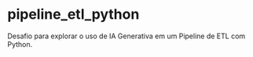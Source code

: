 # pipeline_etl_python
Desafio para explorar o uso de IA Generativa em um Pipeline de ETL com Python.
